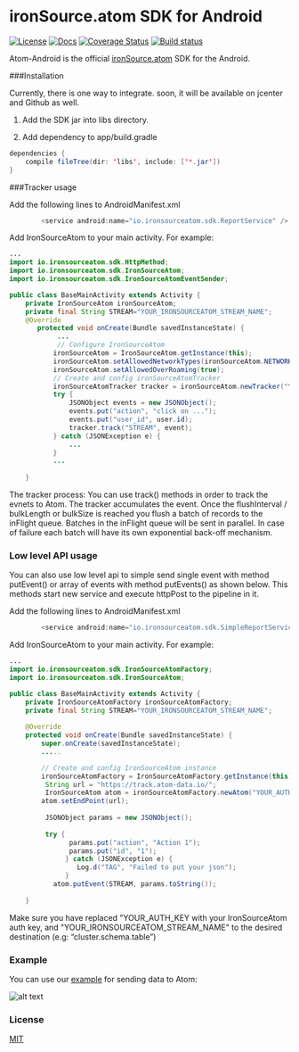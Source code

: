# ironSource.atom SDK for Android
[![License][license-image]][license-url]
[![Docs][docs-image]][docs-url]
[![Coverage Status][coveralls-image]][coveralls-url]
[![Build status][travis-image]][travis-url]


Atom-Android is the official [ironSource.atom](http://www.ironsrc.com/data-flow-management) SDK for the Android.

###Installation

Currently, there is one way to integrate. soon, it will be available on jcenter and Github as well.

1. Add the SDK jar into libs directory.

2. Add dependency to app/build.gradle
```java
dependencies {
    compile fileTree(dir: 'libs', include: ['*.jar'])
}
```
###Tracker usage

 Add the following lines to AndroidManifest.xml
```java
        <service android:name="io.ironsourceatom.sdk.ReportService" />
```

Add IronSourceAtom to your main activity. For example:
```java
...
import io.ironsourceatom.sdk.HttpMethod;
import io.ironsourceatom.sdk.IronSourceAtom;
import io.ironsourceatom.sdk.IronSourceAtomEventSender;

public class BaseMainActivity extends Activity {
    private IronSourceAtom ironSourceAtom;
    private final String STREAM="YOUR_IRONSOURCEATOM_STREAM_NAME";
    @Override
       protected void onCreate(Bundle savedInstanceState) {
            ...
            // Configure IronSourceAtom
           ironSourceAtom = IronSourceAtom.getInstance(this);
           ironSourceAtom.setAllowedNetworkTypes(ironSourceAtom.NETWORK_MOBILE | ironSourceAtom.NETWORK_WIFI);
           ironSourceAtom.setAllowedOverRoaming(true);
           // Create and config ironSourceAtomTracker
           ironSourceAtomTracker tracker = ironSourceAtom.newTracker("YOUR_AUTH_KEY");
           try {
               JSONObject events = new JSONObject();
               events.put("action", "click on ...");
               events.put("user_id", user.id);
               tracker.track("STREAM", event);
           } catch (JSONException e) {
               ...
           }
           ...
        
    }
```

The tracker process:
You can use track() methods in order to track the evnets to Atom.
The tracker accumulates the event.
Once the flushInterval / bulkLength or bulkSize is reached you flush a batch of records to the inFlight queue.
Batches in the inFlight queue will be sent in parallel.
In case of failure each batch will have its own exponential back-off mechanism.

### Low level API usage
You can also use low level api to simple send single event with method putEvent() or array of events with method putEvents() as shown below.
This methods start new service and execute httpPost to the pipeline in it.

 Add the following lines to AndroidManifest.xml
```java
        <service android:name="io.ironsourceatom.sdk.SimpleReportService" />
```
Add IronSourceAtom to your main activity. For example:

```java
...
import io.ironsourceatom.sdk.IronSourceAtomFactory;
import io.ironsourceatom.sdk.IronSourceAtom;

public class BaseMainActivity extends Activity {
    private IronSourceAtomFactory ironSourceAtomFactory;
    private final String STREAM="YOUR_IRONSOURCEATOM_STREAM_NAME";
    
    @Override
    protected void onCreate(Bundle savedInstanceState) {
        super.onCreate(savedInstanceState);
        .....

        // Create and config IronSourceAtom instance
        ironSourceAtomFactory = IronSourceAtomFactory.getInstance(this);
         String url = "https://track.atom-data.io/";
         IronSourceAtom atom = ironSourceAtomFactory.newAtom("YOUR_AUTH_KEY"");
        atom.setEndPoint(url);
         
         JSONObject params = new JSONObject();
         
         try {
               params.put("action", "Action 1");
               params.put("id", "1");
              } catch (JSONException e) {
                 Log.d("TAG", "Failed to put your json");
              }
           atom.putEvent(STREAM, params.toString());
                
    }
```
Make sure you have replaced "YOUR_AUTH_KEY with your IronSourceAtom auth key, and "YOUR_IRONSOURCEATOM_STREAM_NAME" to the desired destination (e.g: “cluster.schema.table”)

### Example

You can use our [example][example-url] for sending data to Atom:

![alt text][example]

### License
[MIT][license-url]

[example-url]: https://github.com/ironSource/atom-android/tree/master/ironsourceatom-samples
[example]: https://cloud.githubusercontent.com/assets/7361100/16713929/212a5496-46be-11e6-9ff7-0f5ed2c29844.png "example"
[license-image]: https://img.shields.io/badge/license-MIT-blue.svg?style=flat-square
[license-url]: https://github.com/ironSource/atom-android/blob/master/LICENSE
[travis-image]: https://travis-ci.org/ironSource/atom-android.svg?branch=master
[travis-url]: https://travis-ci.org/ironSource/atom-android
[coveralls-image]: https://coveralls.io/repos/github/ironSource/atom-android/badge.svg?branch=master
[coveralls-url]: https://coveralls.io/github/ironSource/atom-android?branch=master
[docs-image]: https://img.shields.io/badge/docs-latest-blue.svg
[docs-url]: https://ironsource.github.io/atom-android/